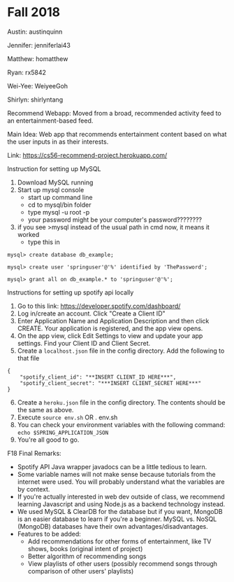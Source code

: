 # Fall 2018

Austin: austinquinn

Jennifer: jenniferlai43

Matthew: homatthew

Ryan: rx5842

Wei-Yee: WeiyeeGoh

Shirlyn: shirlyntang

Recommend Webapp: Moved from a broad, recommended activity feed to an entertainment-based feed.

Main Idea: Web app that recommends entertainment content based on what the user inputs in as their interests.

Link: https://cs56-recommend-project.herokuapp.com/

Instruction for setting up MySQL
1) Download MySQL running
2) Start up mysql console
    - start up command line
	- cd to mysql/bin folder
	- type mysql -u root -p
	- your password might be your computer's password????????
3) if you see >mysql instead of the usual path in cmd now, it means it worked
	- type this in
```	
mysql> create database db_example;

mysql> create user 'springuser'@'%' identified by 'ThePassword'; 

mysql> grant all on db_example.* to 'springuser'@'%'; 
```

Instructions for setting up spotify api locally
1) Go to this link: https://developer.spotify.com/dashboard/
2) Log in/create an account. Click "Create a Client ID"
3) Enter Application Name and Application Description and then click CREATE. Your application is registered, and the app view opens.
4) On the app view, click Edit Settings to view and update your app settings. Find your Client ID and Client Secret.
5) Create a ```localhost.json``` file in the config directory. Add the following to that file
```
{
    "spotify_client_id": "**INSERT CLIENT_ID HERE***",
    "spotify_client_secret": "***INSERT CLIENT_SECRET HERE***"
}

```
6) Create a ```heroku.json``` file in the config directory. The contents should be the same as above.
7) Execute ```source env.sh``` OR . env.sh
8) You can check your environment variables with the following command: ```echo $SPRING_APPLICATION_JSON```
9) You're all good to go.

F18 Final Remarks:
- Spotify API Java wrapper javadocs can be a little tedious to learn.
- Some variable names will not make sense because tutorials from the internet were used. You will probably understand what the variables are by context.
- If you're actually interested in web dev outside of class, we recommend learning Javascript and using Node.js as a backend technology instead.
- We used MySQL & ClearDB for the database but if you want, MongoDB is an easier database to learn if you're a beginner. MySQL vs. NoSQL (MongoDB) databases have their own advantages/disadvantages.
- Features to be added:
	- Add recommendations for other forms of entertainment, like TV shows, books (original intent of project)
	- Better algorithm of recommending songs
	- View playlists of other users (possibly recommend songs through comparison of other users' playlists)